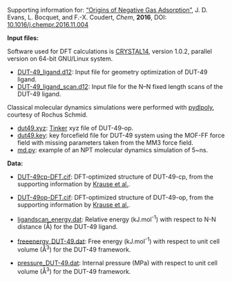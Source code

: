 Supporting information for: [“Origins of Negative Gas Adsorption”](http://dx.doi.org/10.1016/j.chempr.2016.11.004), J. D. Evans, L. Bocquet, and F.-X. Coudert, _Chem_, **2016**, DOI: [10.1016/j.chempr.2016.11.004](http://dx.doi.org/10.1016/j.chempr.2016.11.004)


**Input files:**

Software used for DFT calculations is [CRYSTAL14](http://www.crystal.unito.it/), version 1.0.2, parallel version on 64-bit GNU/Linux system.

- [DUT-49_ligand.d12](CRYSTAL/DUT-49_ligand.d12): Input file for geometry optimization of DUT-49 ligand.
- [DUT-49_ligand_scan.d12](CRYSTAL/DUT-49_ligand_scan.d12): Input file for the N–N fixed length scans of the DUT-49 ligand.


Classical molecular dynamics simulations were performed with [pydlpoly](http://cmc.aci.ruhr-uni-bochum.de/cmc/default/index), courtesy of Rochus Schmid.

- [dut49.xyz](pydlpoly/dut49.xyz): [Tinker](http://chembytes.wikidot.com/tnk-tut00#toc2) xyz file of DUT-49-op.
- [dut49.key](pydlpoly/dut49.key): key forcefield file for DUT-49 system using the MOF-FF force field with missing parameters taken from the MM3 force field.
- [md.py](pydlpoly/md.py): example of an NPT molecular dynamics simulation of 5~ns.

**Data:**

- [DUT-49cp-DFT.cif](DUT-49cp-DFT.cif): DFT-optimized structure of DUT-49-cp, from the supporting information by [Krause et al.](http://dx.doi.org/10.1038/nature17430).
- [DUT-49op-DFT.cif](DUT-49op-DFT.cif): DFT-optimized structure of DUT-49-op, from the supporting information by [Krause et al.](http://dx.doi.org/10.1038/nature17430).

- [ligandscan_energy.dat](ligandscan_energy.dat): Relative energy (kJ.mol<sup>-1</sup>) with respect to N-N distance (Å) for the DUT-49 ligand.
- [freeenergy_DUT-49.dat](freeenergy_DUT-49.dat): Free energy (kJ.mol<sup>-1</sup>) with respect to unit cell volume (Å<sup>3</sup>) for the DUT-49 framework.
- [pressure_DUT-49.dat](pressure_DUT-49.dat): Internal pressure (MPa) with respect to unit cell volume (Å<sup>3</sup>) for the DUT-49 framework.
